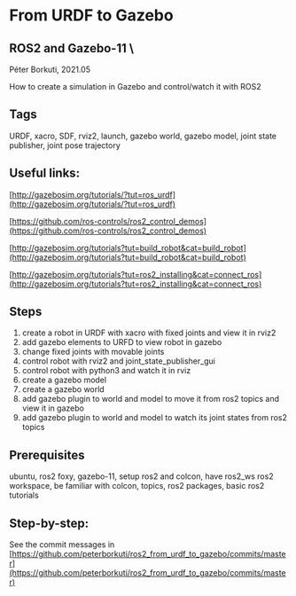 # From URDF to Gazebo


## ROS2 and Gazebo-11 \
Péter Borkuti, 2021.05

How to create a simulation in Gazebo and control/watch it with ROS2


## Tags

URDF, xacro, SDF, rviz2, launch, gazebo world, gazebo model, joint state publisher, joint pose trajectory


## Useful links:

[http://gazebosim.org/tutorials/?tut=ros_urdf](http://gazebosim.org/tutorials/?tut=ros_urdf)

[https://github.com/ros-controls/ros2_control_demos](https://github.com/ros-controls/ros2_control_demos)

[http://gazebosim.org/tutorials?tut=build_robot&cat=build_robot](http://gazebosim.org/tutorials?tut=build_robot&cat=build_robot)

[http://gazebosim.org/tutorials?tut=ros2_installing&cat=connect_ros](http://gazebosim.org/tutorials?tut=ros2_installing&cat=connect_ros)


## Steps



1. create a robot in URDF with xacro with fixed joints and view it in rviz2
2. add gazebo elements to URFD to view robot in gazebo
3. change fixed joints with movable joints
4. control robot with rviz2 and joint_state_publisher_gui
5. control robot with python3 and watch it in rviz
6. create a gazebo model
7. create a gazebo world
8. add gazebo plugin to world and model to move it from ros2 topics and view it in gazebo
9. add gazebo plugin to world and model to watch its joint states from ros2 topics


## Prerequisites

ubuntu, ros2 foxy, gazebo-11, setup ros2 and colcon, have ros2_ws ros2 workspace, be familiar with colcon, topics, ros2 packages, basic ros2 tutorials


## Step-by-step:

See the commit messages in  [https://github.com/peterborkuti/ros2_from_urdf_to_gazebo/commits/master](https://github.com/peterborkuti/ros2_from_urdf_to_gazebo/commits/master)
